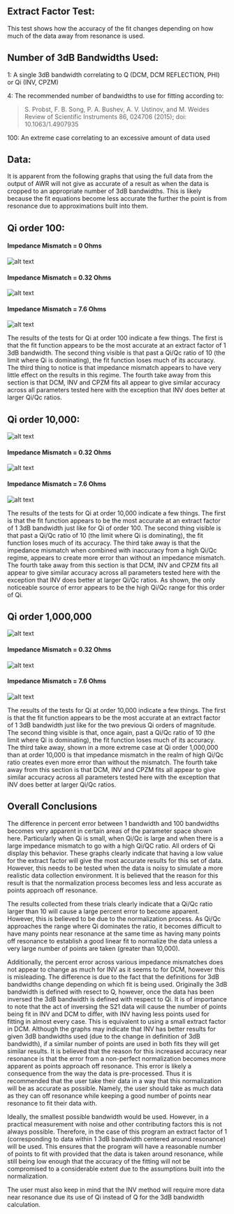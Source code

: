 ## Extract Factor Test:

This test shows how the accuracy of the fit changes depending on how much of the data away from resonance is used.

## Number of 3dB Bandwidths Used:

1: A single 3dB bandwidth correlating to Q (DCM, DCM REFLECTION, PHI) or Qi (INV, CPZM)

4: The recommended number of bandwidths to use for fitting according to:

>S. Probst, F. B. Song, P. A. Bushev, A. V. Ustinov, and M. Weides      Review of Scientific Instruments 86, 024706 (2015); doi: 10.1063/1.4907935

100: An extreme case correlating to an excessive amount of data used

## Data:

It is apparent from the following graphs that using the full data from the output of AWR will not give as accurate of a result as when the data is cropped to an
appropriate number of 3dB bandwidths. This is likely because the fit equations become less accurate the further the point is from resonance due to approximations
built into them.

## Qi order 100:

#### Impedance Mismatch = 0 Ohms
![alt text](https://raw.githubusercontent.com/Boulder-Cryogenic-Quantum-Testbed/measurement/master/Resfit/circuit_simulation_results/extract_factor/2_L%3D0.png)

#### Impedance Mismatch = 0.32 Ohms

![alt text](https://raw.githubusercontent.com/Boulder-Cryogenic-Quantum-Testbed/measurement/master/Resfit/circuit_simulation_results/extract_factor/2_L%3D1.png)

#### Impedance Mismatch = 7.6 Ohms

![alt text](https://raw.githubusercontent.com/Boulder-Cryogenic-Quantum-Testbed/measurement/master/Resfit/circuit_simulation_results/extract_factor/2_L%3D5.png)

The results of the tests for Qi at order 100 indicate a few things. The first is that the fit function appears to be the most accurate at an extract factor of 1 3dB bandwidth.
The second thing visible is that past a Qi/Qc ratio of 10 (the limit where Qi is dominating), the fit function loses much of its accuracy.
The third thing to notice is that impedance mismatch appears to have very little effect on the results in this regime.
The fourth take away from this section is that DCM, INV and CPZM fits all appear to give similar accuracy across all parameters tested here with the exception that INV does better at larger Qi/Qc ratios.

## Qi order 10,000:

![alt text](https://raw.githubusercontent.com/Boulder-Cryogenic-Quantum-Testbed/measurement/master/Resfit/circuit_simulation_results/extract_factor/4_L%3D0.png)

#### Impedance Mismatch = 0.32 Ohms

![alt text](https://raw.githubusercontent.com/Boulder-Cryogenic-Quantum-Testbed/measurement/master/Resfit/circuit_simulation_results/extract_factor/4_L%3D1.png)

#### Impedance Mismatch = 7.6 Ohms

![alt text](https://raw.githubusercontent.com/Boulder-Cryogenic-Quantum-Testbed/measurement/master/Resfit/circuit_simulation_results/extract_factor/4_L%3D5.png)

The results of the tests for Qi at order 10,000 indicate a few things. The first is that the fit function appears to be the most accurate at an extract factor of 1 3dB bandwidth just like for Qi of order 100.
The second thing visible is that past a Qi/Qc ratio of 10 (the limit where Qi is dominating), the fit function loses much of its accuracy.
The third take away is that the impedance mismatch when combined with inaccuracy from a high Qi/Qc regime, appears to create more error than without an impedance mismatch.
The fourth take away from this section is that DCM, INV and CPZM fits all appear to give similar accuracy across all parameters tested here with the exception that INV does better at larger Qi/Qc ratios.
As shown, the only noticeable source of error appears to be the high Qi/Qc range for this order of Qi.

## Qi order 1,000,000

![alt text](https://raw.githubusercontent.com/Boulder-Cryogenic-Quantum-Testbed/measurement/master/Resfit/circuit_simulation_results/extract_factor/6_L%3D0.png)

#### Impedance Mismatch = 0.32 Ohms

![alt text](https://raw.githubusercontent.com/Boulder-Cryogenic-Quantum-Testbed/measurement/master/Resfit/circuit_simulation_results/extract_factor/6_L%3D1.png)

#### Impedance Mismatch = 7.6 Ohms

![alt text](https://raw.githubusercontent.com/Boulder-Cryogenic-Quantum-Testbed/measurement/master/Resfit/circuit_simulation_results/extract_factor/6_L%3D5.png)

The results of the tests for Qi at order 10,000 indicate a few things. The first is that the fit function appears to be the most accurate at an extract factor of 1 3dB bandwidth just like for the two previous Qi orders of magnitude.
The second thing visible is that, once again, past a Qi/Qc ratio of 10 (the limit where Qi is dominating), the fit function loses much of its accuracy.
The third take away, shown in a more extreme case at Qi order 1,000,000 than at order 10,000 is that impedance mismatch in the realm of high Qi/Qc ratio creates even more error than without the mismatch.
The fourth take away from this section is that DCM, INV and CPZM fits all appear to give similar accuracy across all parameters tested here with the exception that INV does better at larger Qi/Qc ratios.

## Overall Conclusions

The difference in percent error between 1 bandwidth and 100 bandwidths becomes very apparent in certain areas of the parameter space shown here. Particularly when
Qi is small, when Qi/Qc is large and when there is a large impedance mismatch to go with a high Qi/QC ratio. All orders of Qi display this behavior. These graphs
clearly indicate that having a low value for the extract factor will give the most accurate results for this set of data. However, this needs to be tested when the
data is noisy to simulate a more realistic data collection environment. It is believed that the reason for this result is that the normalization process becomes less
and less accurate as points approach off resonance.

The results collected from these trials clearly indicate that a Qi/Qc ratio larger than 10 will cause a large percent error to become apparent. However, this is
believed to be due to the normalization process. As Qi/Qc approaches the range where Qi dominates the ratio, it becomes difficult to have many points near resonance
at the same time as having many points off resonance to establish a good linear fit to normalize the data unless a very large number of points are taken
(greater than 10,000).

Additionally, the percent error across various impedance mismatches does not appear to change as much for INV as it seems to for DCM, however this is misleading.
The difference is due to the fact that the definitions for 3dB bandwidths change depending on which fit is being used.
Originally the 3dB bandwidth is defined with resect to Q, however, once the data has been inversed the 3dB bandwidth is defined with respect to Qi.
It is of importance to note that the act of inversing the S21 data will cause the number of points being fit in INV and DCM to differ, with INV having less points
used for fitting in almost every case. This is equivalent to using a small extract factor in DCM.
Although the graphs may indicate that INV has better results for given 3dB bandwidths used (due to the change in definition of 3dB bandwidth), if a similar number
of points are used in both fits they will get similar results.
It is believed that the reason for this increased accuracy near resonance is that the error from a non-perfect normalization becomes more apparent as points approach
off resonance. This error is likely a consequence from the way the data is pre-processed. Thus it is recommended that the user take their data in a way that this
normalization will be as accurate as possible. Namely, the user should take as much data as they can off resonance while keeping a good number of points near resonance
to fit their data with.

Ideally, the smallest possible bandwidth would be used. However, in a practical measurement with noise and other contributing factors this is not always possible.
Therefore, in the case of this program an extract factor of 1 (corresponding to data within 1 3dB bandwidth centered around resonance) will be used.
This ensures that the program will have a reasonable number of points to fit with provided that the data is taken around resonance, while still being low enough
that the accuracy of the fitting will not be compromised to a considerable extent due to the assumptions built into the normalization.

The user must also keep in mind that the INV method will require more data near resonance due its use of Qi instead of Q for the 3dB bandwidth calculation.
